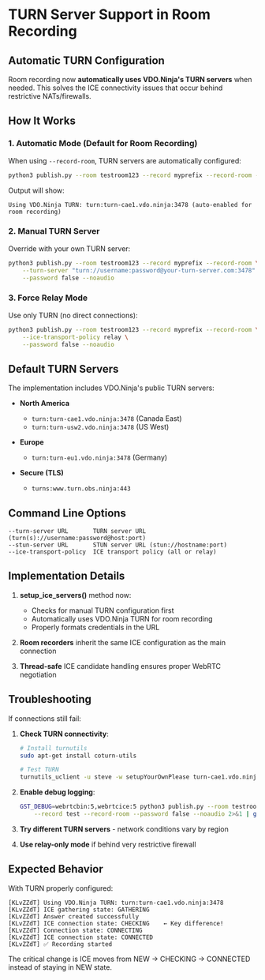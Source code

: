# TURN Server Support in Room Recording

## Automatic TURN Configuration

Room recording now **automatically uses VDO.Ninja's TURN servers** when needed. This solves the ICE connectivity issues that occur behind restrictive NATs/firewalls.

## How It Works

### 1. Automatic Mode (Default for Room Recording)
When using `--record-room`, TURN servers are automatically configured:

```bash
python3 publish.py --room testroom123 --record myprefix --record-room --password false --noaudio
```

Output will show:
```
Using VDO.Ninja TURN: turn:turn-cae1.vdo.ninja:3478 (auto-enabled for room recording)
```

### 2. Manual TURN Server
Override with your own TURN server:

```bash
python3 publish.py --room testroom123 --record myprefix --record-room \
    --turn-server "turn://username:password@your-turn-server.com:3478" \
    --password false --noaudio
```

### 3. Force Relay Mode
Use only TURN (no direct connections):

```bash
python3 publish.py --room testroom123 --record myprefix --record-room \
    --ice-transport-policy relay \
    --password false --noaudio
```

## Default TURN Servers

The implementation includes VDO.Ninja's public TURN servers:

- **North America**
  - `turn:turn-cae1.vdo.ninja:3478` (Canada East)
  - `turn:turn-usw2.vdo.ninja:3478` (US West)

- **Europe**
  - `turn:turn-eu1.vdo.ninja:3478` (Germany)

- **Secure (TLS)**
  - `turns:www.turn.obs.ninja:443`

## Command Line Options

```
--turn-server URL       TURN server URL (turn(s)://username:password@host:port)
--stun-server URL       STUN server URL (stun://hostname:port)  
--ice-transport-policy  ICE transport policy (all or relay)
```

## Implementation Details

1. **setup_ice_servers()** method now:
   - Checks for manual TURN configuration first
   - Automatically uses VDO.Ninja TURN for room recording
   - Properly formats credentials in the URL

2. **Room recorders** inherit the same ICE configuration as the main connection

3. **Thread-safe** ICE candidate handling ensures proper WebRTC negotiation

## Troubleshooting

If connections still fail:

1. **Check TURN connectivity**:
   ```bash
   # Install turnutils
   sudo apt-get install coturn-utils
   
   # Test TURN
   turnutils_uclient -u steve -w setupYourOwnPlease turn-cae1.vdo.ninja
   ```

2. **Enable debug logging**:
   ```bash
   GST_DEBUG=webrtcbin:5,webrtcice:5 python3 publish.py --room testroom123 \
       --record test --record-room --password false --noaudio 2>&1 | grep -i turn
   ```

3. **Try different TURN servers** - network conditions vary by region

4. **Use relay-only mode** if behind very restrictive firewall

## Expected Behavior

With TURN properly configured:
```
[KLvZZdT] Using VDO.Ninja TURN: turn:turn-cae1.vdo.ninja:3478
[KLvZZdT] ICE gathering state: GATHERING
[KLvZZdT] Answer created successfully
[KLvZZdT] ICE connection state: CHECKING    ← Key difference!
[KLvZZdT] Connection state: CONNECTING
[KLvZZdT] ICE connection state: CONNECTED
[KLvZZdT] ✅ Recording started
```

The critical change is ICE moves from NEW → CHECKING → CONNECTED instead of staying in NEW state.